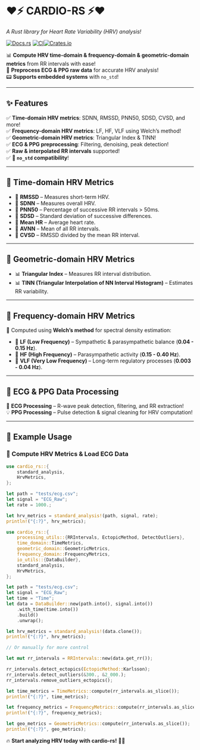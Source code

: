 # ❤️⚡ CARDIO-RS ⚡❤️  
*A Rust library for Heart Rate Variability (HRV) analysis!*  

[![Docs.rs](https://docs.rs/cardio-rs/badge.svg)](https://docs.rs/cardio-rs)  [![CI](https://github.com/bgallois/cardio-rs/actions/workflows/test.yml/badge.svg)](https://github.com/bgallois/cardio-rs/actions/)[![Crates.io](https://img.shields.io/crates/v/cardio-rs.svg)](https://crates.io/crates/cardio-rs)

📊 **Compute HRV time-domain & frequency-domain & geometric-domain metrics** from RR intervals with ease!  
💓 **Preprocess ECG & PPG raw data** for accurate HRV analysis!  
📟 **Supports embedded systems** with `no_std`!  

---

## ✨ Features  

✅ **Time-domain HRV metrics**: SDNN, RMSSD, PNN50, SDSD, CVSD, and more!  
✅ **Frequency-domain HRV metrics**: LF, HF, VLF using Welch’s method!  
✅ **Geometric-domain HRV metrics**: Triangular Index & TINN!  
✅ **ECG & PPG preprocessing**: Filtering, denoising, peak detection!  
✅ **Raw & interpolated RR intervals** supported!  
✅ **🚀 `no_std` compatibility**!  

---

## 📏 Time-domain HRV Metrics  

- 🔹 **RMSSD** – Measures short-term HRV.  
- 🔹 **SDNN** – Measures overall HRV.  
- 🔹 **PNN50** – Percentage of successive RR intervals > 50ms.  
- 🔹 **SDSD** – Standard deviation of successive differences.  
- 🔹 **Mean HR** – Average heart rate.  
- 🔹 **AVNN** – Mean of all RR intervals.  
- 🔹 **CVSD** – RMSSD divided by the mean RR interval.  

---

## 📐 Geometric-domain HRV Metrics  

- 📊 **Triangular Index** – Measures RR interval distribution.  
- 📊 **TINN (Triangular Interpolation of NN Interval Histogram)** – Estimates RR variability.  

---

## 🎵 Frequency-domain HRV Metrics  

📡 Computed using **Welch’s method** for spectral density estimation:  

- 🎼 **LF (Low Frequency)** – Sympathetic & parasympathetic balance (**0.04 - 0.15 Hz**).  
- 🎼 **HF (High Frequency)** – Parasympathetic activity (**0.15 - 0.40 Hz**).  
- 🎼 **VLF (Very Low Frequency)** – Long-term regulatory processes (**0.003 - 0.04 Hz**).  

---

## 🏥 ECG & PPG Data Processing  

📡 **ECG Processing** – R-wave peak detection, filtering, and RR extraction!  
💡 **PPG Processing** – Pulse detection & signal cleaning for HRV computation!  

---

## 🦀 Example Usage  

### 🚀 Compute HRV Metrics & Load ECG Data  

```rust
use cardio_rs::{
    standard_analysis,
    HrvMetrics,
};

let path = "tests/ecg.csv";
let signal = "ECG_Raw";
let rate = 1000.;

let hrv_metrics = standard_analysis!(path, signal, rate);
println!("{:?}", hrv_metrics);
```

```rust
use cardio_rs::{
    processing_utils::{RRIntervals, EctopicMethod, DetectOutliers},
    time_domain::TimeMetrics,
    geometric_domain::GeometricMetrics,
    frequency_domain::FrequencyMetrics,
    io_utils::{DataBuilder},
    standard_analysis,
    HrvMetrics,
};

let path = "tests/ecg.csv";
let signal = "ECG_Raw";
let time = "Time";
let data = DataBuilder::new(path.into(), signal.into())
    .with_time(time.into())
    .build()
    .unwrap();

let hrv_metrics = standard_analysis!(data.clone());
println!("{:?}", hrv_metrics);

// Or manually for more control

let mut rr_intervals = RRIntervals::new(data.get_rr());

rr_intervals.detect_ectopics(EctopicMethod::Karlsson);
rr_intervals.detect_outliers(&300., &2_000.);
rr_intervals.remove_outliers_ectopics();

let time_metrics = TimeMetrics::compute(rr_intervals.as_slice());
println!("{:?}", time_metrics);

let frequency_metrics = FrequencyMetrics::compute(rr_intervals.as_slice(), 10.);
println!("{:?}", frequency_metrics);

let geo_metrics = GeometricMetrics::compute(rr_intervals.as_slice());
println!("{:?}", geo_metrics);
```

🔥 **Start analyzing HRV today with cardio-rs!** 🚀💓
